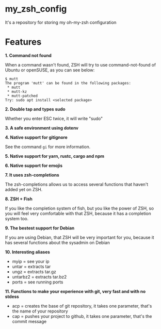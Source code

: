 # my_zsh_config
It's a repository for storing my oh-my-zsh configuration

# Features

**1. Command not found**

When a command wasn't found, ZSH will try to use command-not-found of Ubuntu or openSUSE, as you can see below:

```
$ mutt
The program 'mutt' can be found in the following packages:
 * mutt
 * mutt-kz
 * mutt-patched
Try: sudo apt install <selected package>
```

**2. Double tap and types sudo**

Whether you enter ESC twice, it will write "sudo"

**3. A safe environment using dotenv**

**4. Native support for gitignore**

See the command `gi` for more information.

**5. Native support for yarn, rustc, cargo and npm**

**6. Native support for emojis**

**7. It uses zsh-completions**

The zsh-completions allows us to access several functions that haven't added yet on ZSH.

**8. ZSH + Fish**

If you like the completion system of fish, but you like the power of ZSH, so you will feel very comfortable with that ZSH, because it has a completion system too.

**9. The bestest support for Debian**

If you are using Debian, that ZSH will be very important for you, because it has several functions about the sysadmin on Debian

**10. Interesting aliases**

- myip = see your ip
- untar = extracts tar
- ungz = extracts tar.gz
- untarbz2 = extracts tar.bz2
- ports = see running ports

**11. Functions to make your experience with git, very fast and with no stdess**

- acp = creates the base of git repository, it takes one parameter, that's the name of your repository
- cap = pushes your project to github, it takes one parameter, that's the commit message
